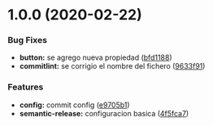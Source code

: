 # 1.0.0 (2020-02-22)


### Bug Fixes

* **button:** se agrego nueva propiedad ([bfd1188](https://github.com/enmanueljob/components-ej/commit/bfd11889582c78eaf9f2d6e5cae892011a66215f))
* **commitlint:** se corrigio el nombre del fichero ([9633f91](https://github.com/enmanueljob/components-ej/commit/9633f91c2e120959afb149893985dfade1549dd5))


### Features

* **config:** commit config ([e9705b1](https://github.com/enmanueljob/components-ej/commit/e9705b157a78b6bd212513d695e3a73b2970b143))
* **semantic-release:** configuracion basica ([4f5fca7](https://github.com/enmanueljob/components-ej/commit/4f5fca71433e59f47f7683c35e3891e68cbcaac2))
